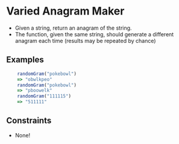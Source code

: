 # Varied Anagram Maker

- Given a string, return an anagram of the string. 
- The function, given the same string, should generate a different anagram each time (results may be repeated by chance)

## Examples
```javascript
    randomGram("pokebowl")
    => "obwlkpeo"
    randomGram("pokebowl")
    => "pboowelk"
    randomGram("111115")
    => "511111"
```

## Constraints

- None!
